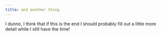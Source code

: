 ```yaml
---
title: and another thing
---
```


I dunno, I think that if this is the end I should probably fill out a little more detail while I still have the time!

